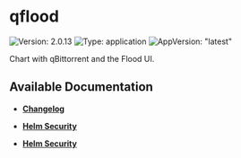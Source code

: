 # qflood

![Version: 2.0.13](https://img.shields.io/badge/Version-2.0.13-informational?style=flat-square) ![Type: application](https://img.shields.io/badge/Type-application-informational?style=flat-square) ![AppVersion: "latest"](https://img.shields.io/badge/AppVersion-"latest"-informational?style=flat-square)

Chart with qBittorrent and the Flood UI.

## Available Documentation

- [**Changelog**](CHANGELOG)

- [**Helm Security**](container-security)

- [**Helm Security**](helm-security)

